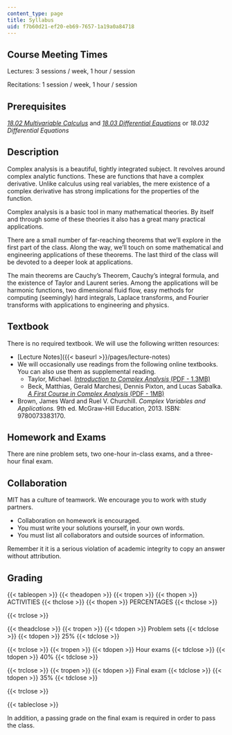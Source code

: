 ```yaml
---
content_type: page
title: Syllabus
uid: f7b60d21-ef20-eb69-7657-1a19a0a84718
---
```


Course Meeting Times
--------------------

Lectures: 3 sessions / week, 1 hour / session

Recitations: 1 session / week, 1 hour / session

Prerequisites
-------------

[_18.02 Multivariable Calculus_](/courses/18-02sc-multivariable-calculus-fall-2010) and _[18.03 Differential Equations](/courses/18-03sc-differential-equations-fall-2011)_ or _18.032 Differential Equations_

Description
-----------

Complex analysis is a beautiful, tightly integrated subject. It revolves around complex analytic functions. These are functions that have a complex derivative. Unlike calculus using real variables, the mere existence of a complex derivative has strong implications for the properties of the function.

Complex analysis is a basic tool in many mathematical theories. By itself and through some of these theories it also has a great many practical applications.

There are a small number of far-reaching theorems that we’ll explore in the first part of the class. Along the way, we’ll touch on some mathematical and engineering applications of these theorems. The last third of the class will be devoted to a deeper look at applications.

The main theorems are Cauchy’s Theorem, Cauchy’s integral formula, and the existence of Taylor and Laurent series. Among the applications will be harmonic functions, two dimensional fluid flow, easy methods for computing (seemingly) hard integrals, Laplace transforms, and Fourier transforms with applications to engineering and physics.

Textbook
--------

There is no required textbook. We will use the following written resources:

*   [Lecture Notes]({{< baseurl >}}/pages/lecture-notes)
*   We will occasionally use readings from the following online textbooks. You can also use them as supplemental reading.
    *   Taylor, Michael. [_Introduction to Complex Analysis_ (PDF - 1.3MB)](http://mtaylor.web.unc.edu/files/2018/04/complex.pdf)
    *   Beck, Matthias, Gerald Marchesi, Dennis Pixton, and Lucas Sabalka. [_A First Course in Complex Analysis_ (PDF - 1MB)](http://math.sfsu.edu/beck/papers/complex.pdf)
*   Brown, James Ward and Ruel V. Churchill. _Complex Variables and Applications._ 9th ed. McGraw-Hill Education, 2013. ISBN: 9780073383170.

Homework and Exams
------------------

There are nine problem sets, two one-hour in-class exams, and a three-hour final exam.

Collaboration
-------------

MIT has a culture of teamwork. We encourage you to work with study partners.

*   Collaboration on homework is encouraged.
*   You must write your solutions yourself, in your own words.
*   You must list all collaborators and outside sources of information.

Remember it it is a serious violation of academic integrity to copy an answer without attribution.

Grading
-------

{{< tableopen >}}
{{< theadopen >}}
{{< tropen >}}
{{< thopen >}}
ACTIVITIES
{{< thclose >}}
{{< thopen >}}
PERCENTAGES
{{< thclose >}}

{{< trclose >}}

{{< theadclose >}}
{{< tropen >}}
{{< tdopen >}}
Problem sets
{{< tdclose >}}
{{< tdopen >}}
25%
{{< tdclose >}}

{{< trclose >}}
{{< tropen >}}
{{< tdopen >}}
Hour exams
{{< tdclose >}}
{{< tdopen >}}
40%
{{< tdclose >}}

{{< trclose >}}
{{< tropen >}}
{{< tdopen >}}
Final exam
{{< tdclose >}}
{{< tdopen >}}
35%
{{< tdclose >}}

{{< trclose >}}

{{< tableclose >}}

In addition, a passing grade on the final exam is required in order to pass the class.